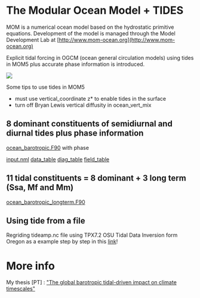 # The Modular Ocean Model + TIDES

MOM is a numerical ocean model based on the hydrostatic primitive equations. Development of the model is managed through the Model Development Lab at
[http://www.mom-ocean.org](http://www.mom-ocean.org)

Explicit tidal forcing in OGCM (ocean general circulation models) using  tides in MOM5 plus accurate phase information is introduced. 

![](https://github.com/mabelcalim/mom/blob/master/figs/ani-msl.gif)


Some tips to use tides in MOM5

* must use  vertical_coordinate z* to enable tides in the surface
* turn off Bryan Lewis vertical diffusity in ocean_vert_mix 


## 8 dominant constituents of semidiurnal and diurnal tides plus phase information
[ocean_barotropic.F90](https://github.com/mabelcalim/mom/blob/master/src/mom5/ocean_core/ocean_barotropic.F90) with phase

[input.nml](https://github.com/mabelcalim/mom/blob/master/nml/CGCM_T8/input.nml)
[data_table](https://github.com/mabelcalim/mom/blob/master/nml/CGCM_T8/data_table)
[diag_table](https://github.com/mabelcalim/mom/blob/master/nml/CGCM_T8/diag_table)
[field_table](https://github.com/mabelcalim/mom/blob/master/nml/CGCM_T8/field_table)


## 11 tidal constituents = 8 dominant + 3 long term (Ssa, Mf and Mm)
[ocean_barotropic_longterm.F90](https://github.com/mabelcalim/mom/blob/master/src/mom5/ocean_core/ocean_barotropic_longterm.F90)



## Using tide from a file
Regriding tideamp.nc file using TPX7.2 OSU Tidal Data Inversion form Oregon as a example step by step in this [link](https://nbviewer.jupyter.org/github/mabelcalim/notebooks/blob/master/tideamp.nc.ipynb?create=1)!



# More info 
My thesis [PT] : ["The global barotropic tidal-driven impact on climate timescales"](http://mtc-m21b.sid.inpe.br/col/sid.inpe.br/mtc-m21b/2017/06.05.17.39/doc/publicacao-1.pdf) 





